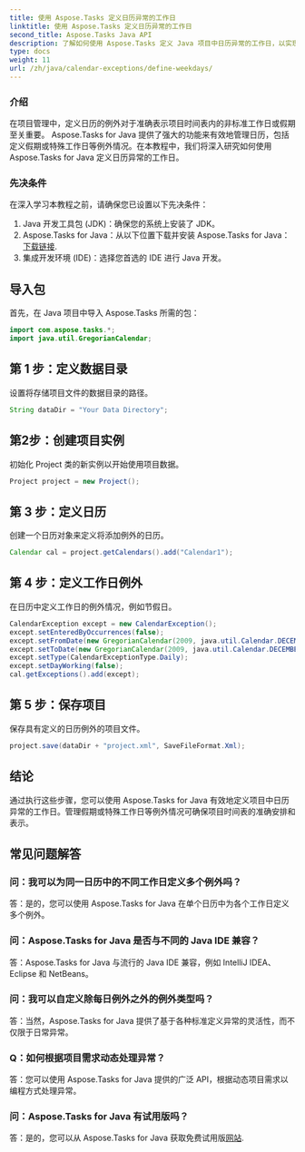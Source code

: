 ```yaml
---
title: 使用 Aspose.Tasks 定义日历异常的工作日
linktitle: 使用 Aspose.Tasks 定义日历异常的工作日
second_title: Aspose.Tasks Java API
description: 了解如何使用 Aspose.Tasks 定义 Java 项目中日历异常的工作日，以实现准确的项目调度。
type: docs
weight: 11
url: /zh/java/calendar-exceptions/define-weekdays/
---
```

### 介绍
在项目管理中，定义日历的例外对于准确表示项目时间表内的非标准工作日或假期至关重要。 Aspose.Tasks for Java 提供了强大的功能来有效地管理日历，包括定义假期或特殊工作日等例外情况。在本教程中，我们将深入研究如何使用 Aspose.Tasks for Java 定义日历异常的工作日。
### 先决条件
在深入学习本教程之前，请确保您已设置以下先决条件：
1. Java 开发工具包 (JDK)：确保您的系统上安装了 JDK。
2.  Aspose.Tasks for Java：从以下位置下载并安装 Aspose.Tasks for Java：[下载链接](https://releases.aspose.com/tasks/java/).
3. 集成开发环境 (IDE)：选择您首选的 IDE 进行 Java 开发。

## 导入包
首先，在 Java 项目中导入 Aspose.Tasks 所需的包：
```java
import com.aspose.tasks.*;
import java.util.GregorianCalendar;

```

## 第 1 步：定义数据目录
设置将存储项目文件的数据目录的路径。
```java
String dataDir = "Your Data Directory";
```
## 第2步：创建项目实例
初始化 Project 类的新实例以开始使用项目数据。
```java
Project project = new Project();
```
## 第 3 步：定义日历
创建一个日历对象来定义将添加例外的日历。
```java
Calendar cal = project.getCalendars().add("Calendar1");
```
## 第 4 步：定义工作日例外
在日历中定义工作日的例外情况，例如节假日。
```java
CalendarException except = new CalendarException();
except.setEnteredByOccurrences(false);
except.setFromDate(new GregorianCalendar(2009, java.util.Calendar.DECEMBER, 24, 0, 0, 0).getTime());
except.setToDate(new GregorianCalendar(2009, java.util.Calendar.DECEMBER, 31, 23, 59, 0).getTime());
except.setType(CalendarExceptionType.Daily);
except.setDayWorking(false);
cal.getExceptions().add(except);
```
## 第 5 步：保存项目
保存具有定义的日历例外的项目文件。
```java
project.save(dataDir + "project.xml", SaveFileFormat.Xml);
```

## 结论
通过执行这些步骤，您可以使用 Aspose.Tasks for Java 有效地定义项目中日历异常的工作日。管理假期或特殊工作日等例外情况可确保项目时间表的准确安排和表示。
## 常见问题解答
### 问：我可以为同一日历中的不同工作日定义多个例外吗？
答：是的，您可以使用 Aspose.Tasks for Java 在单个日历中为各个工作日定义多个例外。
### 问：Aspose.Tasks for Java 是否与不同的 Java IDE 兼容？
答：Aspose.Tasks for Java 与流行的 Java IDE 兼容，例如 IntelliJ IDEA、Eclipse 和 NetBeans。
### 问：我可以自定义除每日例外之外的例外类型吗？
答：当然，Aspose.Tasks for Java 提供了基于各种标准定义异常的灵活性，而不仅限于日常异常。
### Q：如何根据项目需求动态处理异常？
答：您可以使用 Aspose.Tasks for Java 提供的广泛 API，根据动态项目需求以编程方式处理异常。
### 问：Aspose.Tasks for Java 有试用版吗？
答：是的，您可以从 Aspose.Tasks for Java 获取免费试用版[网站](https://releases.aspose.com/).
